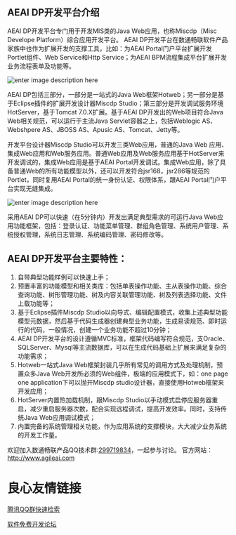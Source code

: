 **AEAI DP开发平台介绍**
-------------
AEAI DP开发平台专门用于开发MIS类的Java Web应用，也称Miscdp（Misc Develope Platform）综合应用开发平台。 AEAI DP开发平台在数通畅联软件产品家族中也作为扩展开发的支撑工具，比如：为AEAI Portal门户平台扩展开发Portlet组件、Web Service和Http Service；为AEAI BPM流程集成平台扩展开发业务流程表单及功能等。     
 
![enter image description here](http://www.agileai.com/HotServer/reponsitory/images/oschina/dp.png)
  
AEAI DP包括三部分，一部分是一站式的Java Web框架Hotweb；另一部分是基于Eclipse插件的扩展开发设计器Miscdp Studio；第三部分是开发调试服务环境HotServer，基于Tomcat 7.0.X扩展。基于AEAI DP开发出的Web项目符合Java Web相关规范，可以运行于主流Java Servlet容器之上，包括Weblogic AS、Webshpere AS、JBOSS AS、Apusic AS、Tomcat、Jetty等。

开发平台设计器Miscdp Studio可以开发三类Web应用，普通的Java Web 应用、集成Web应用和Web服务应用。普通Web应用及Web服务应用基于HotServer来开发调试的，集成Web应用是基于AEAI Portal开发调试。集成Web应用，除了具备普通Web的所有功能模型以外，还可以开发符合jsr168，jsr286等规范的Portlet，同时复用AEAI Portal的统一身份认证、权限体系，跟AEAI Portal门户平台实现无缝集成。
 
![enter image description here](http://www.agileai.com/HotServer/reponsitory/images/oschina/aeaidp.png)
 
采用AEAI DP可以快速（在5分钟内）开发出满足典型需求的可运行Java Web应用功能框架，包括：登录认证、功能菜单管理、群组角色管理、系统用户管理、系统授权管理，系统日志管理、系统编码管理、密码修改等。

**AEAI DP开发平台主要特性：**
-------------
 1. 自带典型功能样例可以快速上手；
 2. 预置丰富的功能模型和相关类库：包括单表操作功能、主从表操作功能、综合查询功能、树形管理功能、树及内容关联管理功能、树及列表选择功能、文件上载功能等；
 3. 基于Eclipse插件Miscdp Studio以向导式、编辑配置模式，收集上述典型功能模型元数据，然后基于代码生成器创建典型业务功能，生成易读规范、即时运行的代码，一般情况，创建一个业务功能不超过10分钟；
 4. AEAI DP开发平台的设计遵循MVC标准，框架代码编写符合规范，支Oracle、SQLServer、Mysql等主流数据库，可以在生成代码基础上扩展来满足复杂的功能需求；
 5.	Hotweb一站式Java Web框架封装几乎所有常见的调用方式及处理机制，预置众多Java Web开发所必须的Web组件，极端的应用模式下，如：one page one application下可以抛开Miscdp studio设计器，直接使用Hotweb框架来开发应用；
 6.	HotServer内置热加载机制，跟Miscdp Studio以手动模式启停应服务器重启，减少重启服务器次数，配合实现远程调试，提高开发效率。同时，支持传统Java Web应用调试模式；
 7.	内置完备的系统管理相关功能，作为应用系统的支撑模块，大大减少业务系统的开发工作量。

欢迎加入数通畅联产品QQ技术群:[299719834](http://shang.qq.com/wpa/qunwpa?idkey=366d7f20977a19335ecbf578959f3fbd607436af9b18fea7bd3e4f9f0710d040)，一起参与讨论。
官方网站：http://www.agileai.com

 # 良心友情链接

[腾讯QQ群快速检索](http://u.720life.cn/s/8cf73f7c)

[软件免费开发论坛](http://u.720life.cn/s/bbb01dc0)